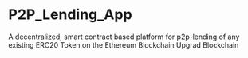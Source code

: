 # P2P_Lending_App
A decentralized, smart contract based platform for p2p-lending of any existing ERC20 Token on the Ethereum Blockchain 
Upgrad Blockchain
